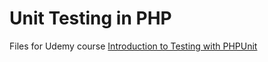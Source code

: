 # Unit Testing in PHP

Files for Udemy course [Introduction to Testing with PHPUnit](https://www.udemy.com/introduction-to-testing-with-phpunit)